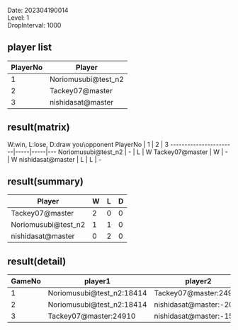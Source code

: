 Date: 202304190014  
Level: 1  
DropInterval: 1000  
## player list
PlayerNo  |  Player
----------|---------------------
1         |  Noriomusubi@test_n2
2         |  Tackey07@master
3         |  nishidasat@master
## result(matrix)
W:win, L:lose, D:draw
you\opponent PlayerNo  |  1  |  2  |  3
-----------------------|-----|-----|---
Noriomusubi@test_n2    |  -  |  L  |  W
Tackey07@master        |  W  |  -  |  W
nishidasat@master      |  L  |  L  |  -
## result(summary)
Player               |  W  |  L  |  D
---------------------|-----|-----|---
Tackey07@master      |  2  |  0  |  0
Noriomusubi@test_n2  |  1  |  1  |  0
nishidasat@master    |  0  |  2  |  0
## result(detail)
GameNo  |  player1                    |  player2
--------|-----------------------------|-------------------------
1       |  Noriomusubi@test_n2:18414  |  Tackey07@master:24910
2       |  Noriomusubi@test_n2:18414  |  nishidasat@master:-2065
3       |  Tackey07@master:24910      |  nishidasat@master:-1591
